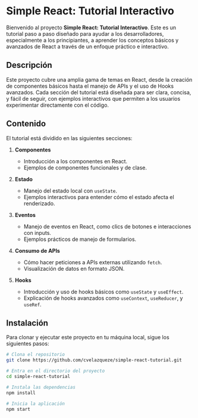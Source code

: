 # Simple React: Tutorial Interactivo

Bienvenido al proyecto **Simple React: Tutorial Interactivo**. Este es un tutorial paso a paso diseñado para ayudar a los desarrolladores, especialmente a los principiantes, a aprender los conceptos básicos y avanzados de React a través de un enfoque práctico e interactivo.

## Descripción

Este proyecto cubre una amplia gama de temas en React, desde la creación de componentes básicos hasta el manejo de APIs y el uso de Hooks avanzados. Cada sección del tutorial está diseñada para ser clara, concisa, y fácil de seguir, con ejemplos interactivos que permiten a los usuarios experimentar directamente con el código.

## Contenido

El tutorial está dividido en las siguientes secciones:

1. **Componentes**
   - Introducción a los componentes en React.
   - Ejemplos de componentes funcionales y de clase.

2. **Estado**
   - Manejo del estado local con `useState`.
   - Ejemplos interactivos para entender cómo el estado afecta el renderizado.

3. **Eventos**
   - Manejo de eventos en React, como clics de botones e interacciones con inputs.
   - Ejemplos prácticos de manejo de formularios.

4. **Consumo de APIs**
   - Cómo hacer peticiones a APIs externas utilizando `fetch`.
   - Visualización de datos en formato JSON.

5. **Hooks**
   - Introducción y uso de hooks básicos como `useState` y `useEffect`.
   - Explicación de hooks avanzados como `useContext`, `useReducer`, y `useRef`.

## Instalación

Para clonar y ejecutar este proyecto en tu máquina local, sigue los siguientes pasos:

```bash
# Clona el repositorio
git clone https://github.com/cvelazqueze/simple-react-tutorial.git

# Entra en el directorio del proyecto
cd simple-react-tutorial

# Instala las dependencias
npm install

# Inicia la aplicación
npm start
